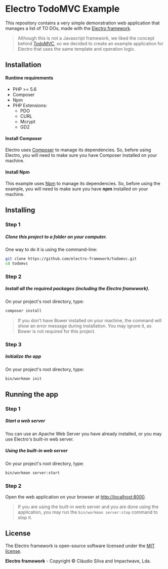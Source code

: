 # Electro TodoMVC Example

This repository contains a very simple demonstration web application that manages a list of TO DOs, made with the [Electro framework](https://github.com/electro-framework/electro).

> Although this is not a Javascript framework, we liked the concept behind [TodoMVC](http://todomvc.com), so we decided to create an example application for Electro that uses the same template and operation logic.

## Installation

#### Runtime requirements

- PHP >= 5.6
- Composer
- Npm
- PHP Extensions:
  - PDO
  - CURL
  - Mcrypt
  - GD2

#### Install Composer

Electro uses [Composer](http://getcomposer.org) to manage its dependencies. So, before using Electro, you will need to make sure you have Composer installed on your machine.

#### Install Npm

This example uses [Npm](https://www.npmjs.com/get-npm) to manage its dependencies. So, before using the example, you will need to make sure you have **npm** installed on your machine.

## Installing

### Step 1

##### Clone this project to a folder on your computer.

One way to do it is using the command-line:

```bash
git clone https://github.com/electro-framework/todomvc.git
cd todomvc
```

### Step 2

##### Install all the required packages (including the Electro framework).

On your project's root directory, type:

```bash
composer install
```

> If you don't have Bower installed on your machine, the command will show an error message during installation. You may ignore it, as Bower is not required for this project.

### Step 3

##### Initialize the app

On your project's root directory, type:

```bash
bin/workman init
```

## Running the app

### Step 1

##### Start a web server

You can use an Apache Web Server you have already installed, or you may use Electro's built-in web server.

##### Using the built-in web server

On your project's root directory, type:

```bash
bin/workman server:start
```

### Step 2

Open the web application on your browser at [http://localhost:8000](http://localhost:8000).

> If you are using the built-in werb server and you are done using the application, you may run the `bin/workman server:stop` command to stop it.

## License

The Electro framework is open-source software licensed under the [MIT license](http://opensource.org/licenses/MIT).

**Electro framework** - Copyright &copy; Cláudio Silva and Impactwave, Lda.
